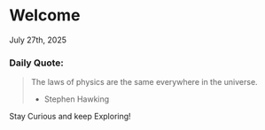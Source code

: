 # Welcome

July 27th, 2025

### Daily Quote:
> The laws of physics are the same everywhere in the universe.
> 	- Stephen Hawking

Stay Curious and keep Exploring!
